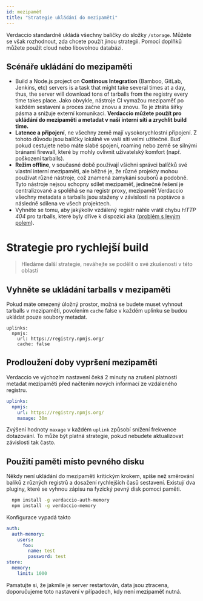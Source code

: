 ```yaml
---
id: mezipaměť
title: "Strategie ukládání do mezipaměti"
---
```


Verdaccio standardně ukládá všechny balíčky do složky `/storage`. Můžete se však rozhodnout, zda chcete použít jinou strategii. Pomocí doplňků můžete použít cloud nebo libovolnou databázi.

## Scénáře ukládání do mezipaměti

* Build a Node.js project on **Continous Integration** (Bamboo, GitLab, Jenkins, etc) servers is a task that might take several times at a day, thus, the server will download tons of tarballs from the registry every time takes place. Jako obvykle, nástroje CI vymažou mezipaměť po každém sestavení a proces začne znovu a znovu. To je ztráta šířky pásma a snižuje externí komunikaci. **Verdaccio můžete použít pro ukládání do mezipaměti a metadat v naší interní síti a zrychlit build time.**
* **Latence a připojení**, ne všechny země mají vysokorychlostní připojení. Z tohoto důvodu jsou balíčky lokálně ve vaší síti velmi užitečné. Buď pokud cestujete nebo máte slabé spojení, roaming nebo země se silnými bránami firewall, které by mohly ovlivnit uživatelský komfort (např. poškození tarballs).
* **Režim offline**, v současné době používají všichni správci balíčků své vlastní interní mezipaměti, ale běžné je, že různé projekty mohou používat různé nástroje, což znamená zamykání souborů a podobně. Tyto nástroje nejsou schopny sdílet mezipaměť, jedinečné řešení je centralizované a spoléhá se na registr proxy, mezipaměť Verdaccio všechny metadata a tarballs jsou staženy v závislosti na poptávce a následně sdílena ve všech projektech.
* Vyhněte se tomu, aby jakýkoliv vzdálený registr náhle vrátil chybu *HTTP 404* pro tarballs, které byly dříve k dispozici aka ([problém s levým polem](https://www.theregister.co.uk/2016/03/23/npm_left_pad_chaos/)).

# Strategie pro rychlejší build

> Hledáme další strategie, neváhejte se podělit o své zkušenosti v této oblasti

## Vyhněte se ukládání tarballs v mezipaměti

Pokud máte omezený úložný prostor, možná se budete muset vyhnout tarballs v mezipaměti, povolením `cache` false v každém uplinku se budou ukládat pouze soubory metadat.

    uplinks:
      npmjs:
        url: https://registry.npmjs.org/
        cache: false
    

## Prodloužení doby vypršení mezipaměti

Verdaccio ve výchozím nastavení čeká 2 minuty na zrušení platnosti metadat mezipaměti před načtením nových informací ze vzdáleného registru.

```yaml
uplinks:
  npmjs:
    url: https://registry.npmjs.org/
    maxage: 30m
```

Zvýšení hodnoty `maxage` v každém `uplink` způsobí snížení frekvence dotazování. To může být platná strategie, pokud nebudete aktualizovat závislosti tak často.

## Použití paměti místo pevného disku

Někdy není ukládání do mezipaměti kritickým krokem, spíše než směrování balíků z různých registrů a dosažení rychlejších časů sestavení. Existují dva pluginy, které se vyhnou zápisu na fyzický pevný disk pomocí paměti.

```bash
  npm install -g verdaccio-auth-memory
  npm install -g verdaccio-memory
```

Konfigurace vypadá takto

```yaml
auth:
  auth-memory:
    users:
      foo:
        name: test
        password: test
store:
  memory:
    limit: 1000
```

Pamatujte si, že jakmile je server restartován, data jsou ztracena, doporučujeme toto nastavení v případech, kdy není mezipaměť nutná.